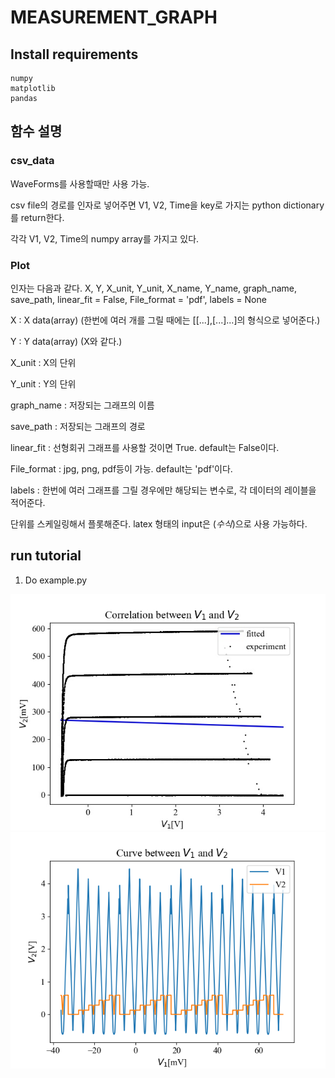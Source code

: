 # MEASUREMENT_GRAPH

## Install requirements
```
numpy
matplotlib
pandas
```

## 함수 설명
### csv_data
WaveForms를 사용할때만 사용 가능.

csv file의 경로를 인자로 넣어주면 V1, V2, Time을 key로 가지는 python dictionary를 return한다.

각각 V1, V2, Time의 numpy array를 가지고 있다.

### Plot
인자는 다음과 같다.
X, Y, X_unit, Y_unit, X_name, Y_name, graph_name, save_path, linear_fit = False, File_format = 'pdf', labels = None

X : X data(array) (한번에 여러 개를 그릴 때에는 \[\[...\],\[...\]...\]의 형식으로 넣어준다.)

Y : Y data(array) (X와 같다.)

X_unit : X의 단위

Y_unit : Y의 단위

graph_name : 저장되는 그래프의 이름

save_path : 저장되는 그래프의 경로

linear_fit : 선형회귀 그래프를 사용할 것이면 True. default는 False이다.

File_format : jpg, png, pdf등이 가능. default는 'pdf'이다.

labels : 한번에 여러 그래프를 그릴 경우에만 해당되는 변수로, 각 데이터의 레이블을 적어준다.

단위를 스케일링해서 플롯해준다. latex 형태의 input은 $(수식)$으로 사용 가능하다.

## run tutorial

1. Do example.py

![single plot and linear regression](/paper/figure/example1.jpg)
![multi plot](/paper/figure/example2.png)